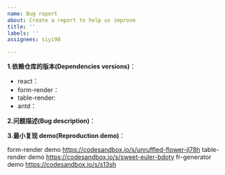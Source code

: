 ```yaml
---
name: Bug report
about: Create a report to help us improve
title: ''
labels: ''
assignees: siyi98

---
```


<!---
  1. 提问前务必先搜索issue，查看是否已有类似问题。
  1. try searching for similar issues before reporting yours
  2. 非bug or feature类问题，欢迎加入我们的开源社区钉钉群进行讨论。
-->

**1.依赖仓库的版本(Dependencies versions)**：

- react：
- form-render：
- table-render: 
- antd：

**2.问题描述(Bug description)**：

**3.最小复现 demo(Reproduction demo)**：

<!--
  请尽可能提供复现demo，有 demo 的 bug report 会在第一时间处理
  Please provide reproduction of your bug. Bug report with reproduction demo will be dealt first
-->

form-render demo https://codesandbox.io/s/unruffled-flower-jl78h
table-render demo https://codesandbox.io/s/sweet-euler-bdoty
fr-generator demo https://codesandbox.io/s/s13sh
